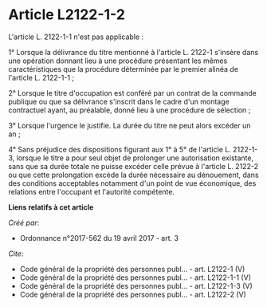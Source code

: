 # Article L2122-1-2

L'article L. 2122-1-1 n'est pas applicable :

1° Lorsque la délivrance du titre mentionné à l'article L. 2122-1 s'insère dans une opération donnant lieu à une procédure
présentant les mêmes caractéristiques que la procédure déterminée par le premier alinéa de l'article L. 2122-1-1 ;

2° Lorsque le titre d'occupation est conféré par un contrat de la commande publique ou que sa délivrance s'inscrit dans le
cadre d'un montage contractuel ayant, au préalable, donné lieu à une procédure de sélection ;

3° Lorsque l'urgence le justifie. La durée du titre ne peut alors excéder un an ;

4° Sans préjudice des dispositions figurant aux 1° à 5° de l'article L. 2122-1-3, lorsque le titre a pour seul objet de
prolonger une autorisation existante, sans que sa durée totale ne puisse excéder celle prévue à l'article L. 2122-2 ou que
cette prolongation excède la durée nécessaire au dénouement, dans des conditions acceptables notamment d'un point de vue
économique, des relations entre l'occupant et l'autorité compétente.

**Liens relatifs à cet article**

_Créé par_:

  - Ordonnance n°2017-562 du 19 avril 2017 - art. 3

_Cite_:

  - Code général de la propriété des personnes publ... - art. L2122-1 (V)
  - Code général de la propriété des personnes publ... - art. L2122-1-1 (V)
  - Code général de la propriété des personnes publ... - art. L2122-1-3 (V)
  - Code général de la propriété des personnes publ... - art. L2122-2 (V)

